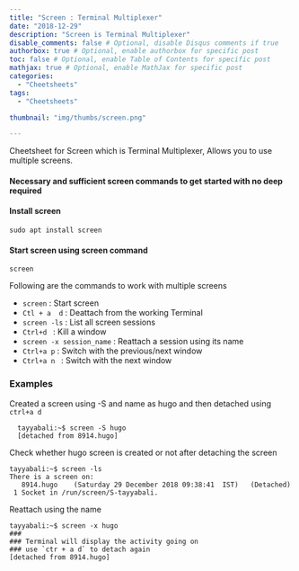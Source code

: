 ```yaml
---
title: "Screen : Terminal Multiplexer"
date: "2018-12-29"
description: "Screen is Terminal Multiplexer"
disable_comments: false # Optional, disable Disqus comments if true
authorbox: true # Optional, enable authorbox for specific post
toc: false # Optional, enable Table of Contents for specific post
mathjax: true # Optional, enable MathJax for specific post
categories:
  - "Cheetsheets"
tags:
  - "Cheetsheets"

thumbnail: "img/thumbs/screen.png"

---
```

Cheetsheet for Screen which is Terminal Multiplexer, Allows you to use multiple screens.
<!--more-->

#### Necessary and sufficient screen commands to get started with no deep required

#### Install screen

    sudo apt install screen

#### Start screen using screen command

    screen

Following are the commands to work with multiple screens

+ `screen`     : Start screen
+ `Ctl + a  d` : Deattach from the working Terminal
+ `screen -ls` : List all screen sessions
+ `Ctrl+d `    : Kill a window
+ `screen -x session_name` : Reattach a session using its name
+ `Ctrl+a p` : Switch with the previous/next window
+ `Ctrl+a n ` : Switch with the next window


### Examples

Created a screen using -S and name as hugo and then detached using `ctrl+a d`

      tayyabali:~$ screen -S hugo
      [detached from 8914.hugo]

Check whether hugo screen is created or not after detaching the screen

    tayyabali:~$ screen -ls
    There is a screen on:
	   8914.hugo	(Saturday 29 December 2018 09:38:41  IST)	(Detached)
     1 Socket in /run/screen/S-tayyabali.

Reattach using the name

    tayyabali:~$ screen -x hugo
    ###
    ### Terminal will display the activity going on
    ### use `ctr + a d` to detach again
    [detached from 8914.hugo]
